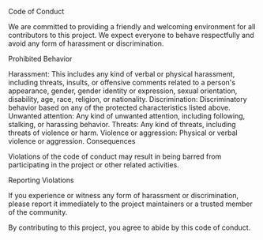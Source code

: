 Code of Conduct

We are committed to providing a friendly and welcoming environment for all contributors to this project. We expect everyone to behave respectfully and avoid any form of harassment or discrimination.

Prohibited Behavior

Harassment: This includes any kind of verbal or physical harassment, including threats, insults, or offensive comments related to a person's appearance, gender, gender identity or expression, sexual orientation, disability, age, race, religion, or nationality.
Discrimination: Discriminatory behavior based on any of the protected characteristics listed above.
Unwanted attention: Any kind of unwanted attention, including following, stalking, or harassing behavior.
Threats: Any kind of threats, including threats of violence or harm.
Violence or aggression: Physical or verbal violence or aggression.
Consequences

Violations of the code of conduct may result in being barred from participating in the project or other related activities.

Reporting Violations

If you experience or witness any form of harassment or discrimination, please report it immediately to the project maintainers or a trusted member of the community.

By contributing to this project, you agree to abide by this code of conduct.
